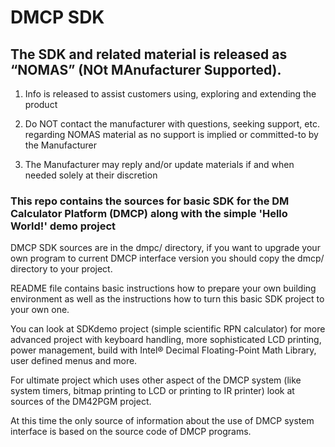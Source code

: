 # DMCP SDK
## The SDK and related material is released as “NOMAS”  (NOt MAnufacturer Supported). 

1. Info is released to assist customers using, exploring and extending the product

1. Do NOT contact the manufacturer with questions, seeking support, etc. regarding NOMAS material as no support is implied or committed-to by the Manufacturer

1. The Manufacturer may reply and/or update materials if and when needed solely at their discretion

### This repo contains the sources for basic SDK for the DM Calculator Platform (DMCP) along with the simple 'Hello World!' demo project

DMCP SDK sources are in the dmpc/ directory, if you want to upgrade your own program to current
DMCP interface version you should copy the dmcp/ directory to your project.

README file contains basic instructions how to prepare your own building environment as well as the
instructions how to turn this basic SDK project to your own one.

You can look at SDKdemo project (simple scientific RPN calculator) for more advanced project with
keyboard handling, more sophisticated LCD printing, power management, build with Intel® Decimal
Floating-Point Math Library, user defined menus and more.

For ultimate project which uses other aspect of the DMCP system (like system timers, bitmap printing
to LCD or printing to IR printer) look at sources of the DM42PGM project.

At this time the only source of information about the use of DMCP system interface is based on
the source code of DMCP programs.
